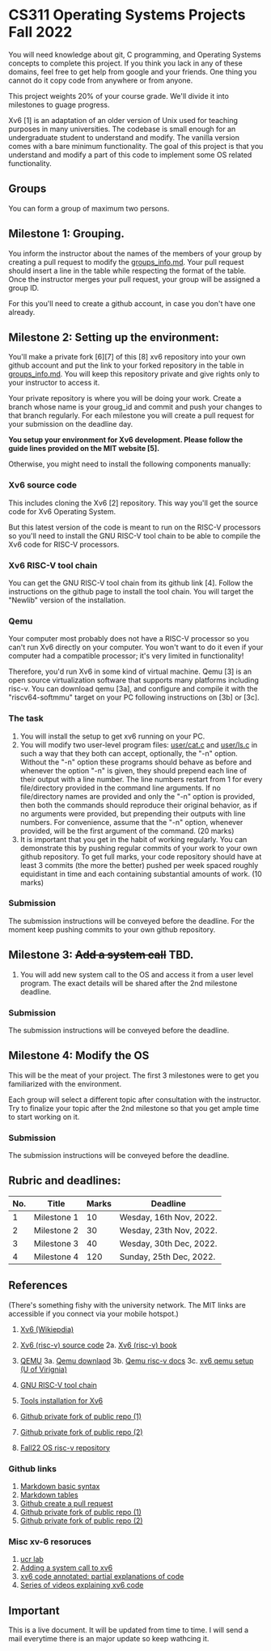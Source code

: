 # CS311 Operating Systems Projects Fall 2022
You will need knowledge about git, C programming, and Operating Systems
concepts to complete this project. If you think you lack in any of these
domains, feel free to get help from google and your friends. One thing
you cannot do it copy code from anywhere or from anyone.  

This project weights 20% of your course grade. We'll divide  it into
milestones to guage progress.  

Xv6 [1] is an adaptation of an older version of Unix used for teaching
purposes in many universities. The codebase is small enough for an
undergraduate student to understand and modify. The vanilla version
comes with a bare minimum functionality. The goal of this project is
that you understand and modify a part of this code to implement some
OS related functionality.

## Groups
You can form a group of maximum two persons.


## Milestone 1: Grouping.
You inform the instructor about the names of the members of your group
by creating a pull request to modify the [groups_info.md](./groups_info.md).
Your pull
request should insert a line in the table while respecting the format
of the table. Once the instructor merges your pull request, your group
will be assigned a group ID.  

For this you'll need to create a github account, in case you don't
have one already.


## Milestone 2: Setting up the environment:

You'll make a private fork [6][7] of this [8] xv6 repository
into your own github
account and put the link to your forked repository in the table in
[groups_info.md](./groups_info.md).
You will keep this repository private and give rights only  to
your instructor to access it. 

Your private repository is where you will be doing your work.
Create a branch whose name is your groug_id and commit and push
 your changes to that branch regularly. For each milestone you
 will create a pull request for your submission on the deadline
 day.  


**You setup your environment for Xv6 development. Please follow the
guide lines provided on the MIT website [5].**

Otherwise, you might need to  install the following components
manually:  

### Xv6 source code
This includes cloning the Xv6 [2] repository. This way you'll get the
source code for Xv6 Operating System.

But this latest version of the code is meant to run on the RISC-V
processors so you'll need to install the GNU RISC-V tool chain to be
able to compile the Xv6 code for RISC-V processors. 
### Xv6 RISC-V tool chain
You can get the GNU RISC-V tool chain from its github link [4]. 
Follow the instructions on the github page to install the tool chain.
You will target the "Newlib" version of the installation.

### Qemu
Your computer most probably does not have a RISC-V processor so you
can't run Xv6 directly on your computer. You won't want to do it even
if your computer had a compatible processor; it's very limited in
functionality!  

Therefore, you'd run Xv6 in some kind of virtual machine. Qemu [3] is an
open source virtualization software that supports many platforms
including risc-v. You can download qemu [3a], and configure and compile
it with the "riscv64-softmmu" target on your PC following instructions
on [3b] or [3c].

### The task
1. You will install the setup to get xv6 running on your PC.   
2. You will modify two user-level program files: [user/cat.c](https://github.com/mit-pdos/xv6-riscv/blob/riscv/user/cat.c) and [user/ls.c](https://github.com/mit-pdos/xv6-riscv/blob/riscv/user/ls.c) in such a way that they both can accept, optionally, the "-n" option. Without the "-n" option these programs should behave as before and whenever the option "-n" is given, they should prepend each line of their output with a line number. The line numbers restart from 1 for every file/directory provided in the command line arguments. If no file/directory names are provided and only the "-n" option is provided, then both the commands should reproduce their original behavior, as if no arguments were provided, but prepending their outputs with line numbers. For convenience, assume that the "-n" option, whenever provided, will be the first argument of the command. (20 marks)
3. It is important that you get in the habit of working regularly. You can demonstrate this by pushing regular commits of your work to your own github repository. To get full marks, your code repository should have at least 3 commits (the more the better) pushed per week spaced roughly equidistant in time and each containing substantial amounts of work. (10 marks)

### Submission
The submission instructions will be conveyed before the deadline. For the moment keep pushing commits to your own github repository.


## Milestone 3: ~~Add a system call~~ TBD.
1. You will add new system call to the OS and access it from a user
level program. The exact details will be shared after the 2nd
milestone deadline.

### Submission
The submission instructions will be conveyed before the deadline.


## Milestone 4: Modify the OS
This will be the meat of your project. The first 3 milestones were to
get you familiarized with the environment.  

Each group will select a different topic after consultation with the
instructor. Try to finalize your topic after the 2nd milestone so that
you get ample time to start working on it.

### Submission
The submission instructions will be conveyed before the deadline.

## Rubric and deadlines:

| No. | Title       | Marks | Deadline |
| --- | ----------- | ----- | ----------- |
| 1   | Milestone 1 | 10    | Wesday, 16th Nov, 2022. |
| 2   | Milestone 2 | 30    | Wesday, 23th Nov, 2022. |
| 3   | Milestone 3 | 40    | Wesday, 30th Dec, 2022. |
| 4   | Milestone 4 | 120   | Sunday, 25th Dec, 2022. |

## References
(There's something fishy with the university network. The MIT links are
accessible if you connect via your mobile hotspot.)  
1. [Xv6 (Wikiepdia)](https://en.wikipedia.org/wiki/Xv6)
2. [Xv6 (risc-v) source code](https://github.com/mit-pdos/xv6-riscv)
2a. [Xv6 (risc-v) book](https://pdos.csail.mit.edu/6.828/2022/xv6/book-riscv-rev3.pdf)
3. [QEMU](https://en.wikipedia.org/wiki/QEMU)
3a. [Qemu downlaod](https://www.qemu.org/download/)
3b. [Qemu risc-v docs](https://wiki.qemu.org/Documentation/Platforms/RISCV)
3c. [xv6 qemu setup (U of Virignia)](https://www.cs.virginia.edu/~bjc8c/class/cs6456-s20/hw5.html)
4. [GNU RISC-V tool chain](https://github.com/riscv-collab/riscv-gnu-toolchain)
5. [Tools installation for Xv6](https://pdos.csail.mit.edu/6.828/2022/tools.html)

6. [Github private fork of public repo (1)](https://gist.github.com/0xjac/85097472043b697ab57ba1b1c7530274)
7. [Github private fork of public repo (2)](https://junyonglee.me/github/How-to-make-forked-private-repository/)
8. [Fall22 OS risc-v repository](https://github.com/tajkhan/xv6-riscv-os-fall22.git)

### Github links
1. [Markdown basic syntax](https://docs.github.com/en/get-started/writing-on-github/getting-started-with-writing-and-formatting-on-github/basic-writing-and-formatting-syntax)
2. [Markdown tables](https://docs.github.com/en/get-started/writing-on-github/working-with-advanced-formatting/organizing-information-with-tables)
3. [Github create a pull request](https://opensource.com/article/19/7/create-pull-request-github)
3. [Github private fork of public repo (1)](https://gist.github.com/0xjac/85097472043b697ab57ba1b1c7530274)
4. [Github private fork of public repo (2)](https://junyonglee.me/github/How-to-make-forked-private-repository/)


### Misc xv-6 resoruces
1. [ucr lab](https://www.cs.ucr.edu/~heng/teaching/cs179f-winter21/lab1.html)
2. [Adding a system call to xv6](https://medium.com/@mahi12/adding-system-call-in-xv6-a5468ce1b463)
3. [xv6 code annotated: partial explanations of code](https://github.com/palladian1/xv6-annotated)
3. [Series of videos explaining xv6 code](https://www.youtube.com/watch?v=fWUJKH0RNFE&list=PLbtzT1TYeoMhTPzyTZboW_j7TPAnjv9XB)

## Important
This is a live document. It will be updated from time to time.
I will send a mail everytime there is an major update so keep wathcing it.
